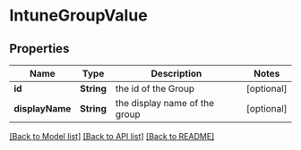 # IntuneGroupValue

## Properties
Name | Type | Description | Notes
------------ | ------------- | ------------- | -------------
**id** | **String** | the id of the Group | [optional] 
**displayName** | **String** | the display name of the group | [optional] 

[[Back to Model list]](../README.md#documentation-for-models) [[Back to API list]](../README.md#documentation-for-api-endpoints) [[Back to README]](../README.md)


